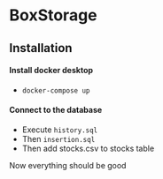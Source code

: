 # BoxStorage

## Installation


#### Install docker desktop
* ```docker-compose up```

#### Connect to the database
* Execute ```history.sql```
* Then    ```insertion.sql```
* Then add stocks.csv to stocks table

Now everything should be good